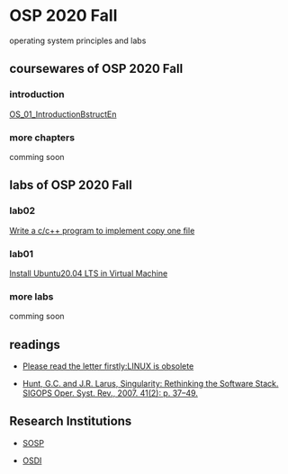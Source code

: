 # OSP 2020 Fall
operating system principles and labs
## coursewares of OSP 2020 Fall

### introduction
[OS_01_IntroductionBstructEn](/AllinAll/coursewares/OS_01_IntroductionBstructEn.pdf)

### more chapters
comming soon

## labs of OSP 2020 Fall

### lab02
[Write a c/c++ program to implement copy one file](/AllinAll/labs/lab02copyfile)

### lab01
[Install Ubuntu20.04 LTS in Virtual Machine](/AllinAll/labs/lab01installlinux)

### more labs
comming soon

## readings
* [Please read the letter firstly:LINUX is obsolete](/AllinAll/others/LINUXisobsolete.pdf)

* [Hunt, G.C. and J.R. Larus, Singularity: Rethinking the Software Stack. SIGOPS Oper. Syst. Rev., 2007. 41(2): p. 37–49.](/AllinAll/others/osr2007_rethinkingsoftwarestack.pdf)


## Research Institutions

* [SOSP](http://www.sosp.org/)

* [OSDI](https://www.usenix.org/conference/osdi20)
